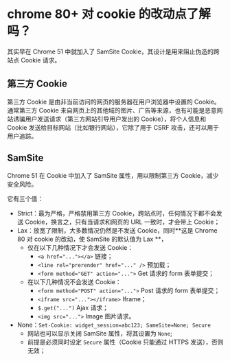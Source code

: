 # chrome 80+ 对 cookie 的改动点了解吗？

其实早在 Chrome 51 中就加入了 SamSite Cookie，其设计是用来阻止伪造的跨站点 Cookie 请求。

## 第三方 Cookie

第三方 Cookie 是由非当前访问的网页的服务器在用户浏览器中设置的 Cookie。通常第三方 Cookie 来自网页上的其他域的图片、广告等来源，也有可能是恶意网站诱骗用户发送请求（第三方网站引导用户发出的 Cookie），将个人信息和 Cookie 发送给目标网站（比如银行网站），它除了用于 CSRF 攻击，还可以用于用户追踪。

## SamSite

Chrome 51 在 Cookie 中加入了 SamSite 属性，用以限制第三方 Cookie，减少安全风险。

它有三个值：

* Strict：最为严格，严格禁用第三方 Cookie，跨站点时，任何情况下都不会发送 Cookie，换言之，只有当请求和网页的 URL 一致时，才会带上 Cookie；
* Lax：放宽了限制，大多数情况仍然是不发送 Cookie，同时**这是 Chrome 80 对 cookie 的改动，使 SamSite 的默认值为 Lax **，
    * 仅在以下几种情况下才会发送 Cookie：
        * `<a href="..."></a>` 链接；
        * `<line rel="prerender" href="..." />` 预加载；
        * `<form method="GET" action="...">` Get 请求的 form 表单提交；
    * 在以下几种情况不会发送 Cookie：
        * `<form method="POST" action="...">` Post 请求的 form 表单提交；
        * `<iframe src="..."></iframe>` Iframe；
        * `$.get("...")` Ajax 请求；
        * `<img src="...">` Image 图片请求。
* None：`Set-Cookie: widget_session=abc123; SameSite=None; Secure` 
    * 网站也可以显示关闭 SamSite 属性，将其设置为 `None`;
    * 前提是必须同时设定 `Secure` 属性（Cookie 只能通过 HTTPS 发送），否则无效；

